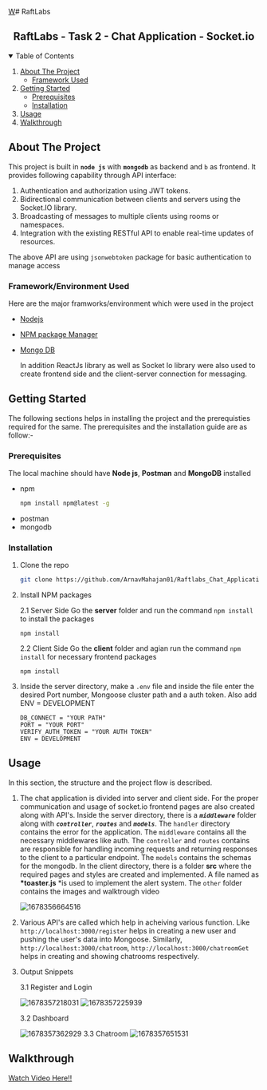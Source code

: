 [W](https://drive.google.com/drive/folders/1d6HA3bnco58vFc0oKXnSKtk3VfCR1cxP?usp=share_link)# RaftLabs

<p align="center">
  <h2 align="center">RaftLabs - Task 2 - Chat Application - Socket.io</h3>
</p>

<!-- TABLE OF CONTENTS -->

<details open="open">
  <summary>Table of Contents</summary>
  <ol>
    <li>
      <a href="#about-the-project">About The Project</a>
      <ul>
        <li><a href="#framework-used">Framework Used</a></li>
      </ul>
    </li>
    <li>
      <a href="#getting-started">Getting Started</a>
      <ul>
        <li><a href="#prerequisites">Prerequisites</a></li>
        <li><a href="#installation">Installation</a></li>
      </ul>
    </li>
    <li><a href="#usage">Usage</a></li>
    <li><a href="#walkthrough">Walkthrough</a></li>
  </ol>
</details>

<!-- ABOUT THE PROJECT -->

## About The Project

This project is built in **`node js`** with **`mongodb`** as backend and `b` as frontend. It provides following capability through API interface:

1. Authentication and authorization using JWT tokens.
2. Bidirectional communication between clients and servers using the Socket.IO library.
3. Broadcasting of messages to multiple clients using rooms or namespaces.
4. Integration with the existing RESTful API to enable real-time updates of resources.

The above API are using `jsonwebtoken` package for basic authentication to manage access

### Framework/Environment Used

Here are the major framworks/environment which were used in the project

- [Nodejs](https://nodejs.org/en/)
- [NPM package Manager](https://www.npmjs.com/)
- [Mongo DB
  ](https://www.mongodb.com/)

  In addition ReactJs library as well as Socket Io library were also used to create frontend side and the client-server connection for messaging.

<!-- GETTING STARTED -->

## Getting Started

The following sections helps in installing the project and the prerequisties required for the same.
The prerequisites and the installation guide are as follow:-

### Prerequisites

The local machine should have **Node js**, **Postman** and **MongoDB** installed

- npm
  ```sh
  npm install npm@latest -g
  ```
- postman
- mongodb

### Installation

1. Clone the repo

   ```sh
   git clone https://github.com/ArnavMahajan01/Raftlabs_Chat_Applications.git
   ```

2. Install NPM packages

   2.1 Server Side
   Go the **server** folder and run the command `npm install` to install the packages

   ```
   npm install
   ```

   2.2 Client Side
   Go the **client** folder and agian run the command `npm install` for necessary frontend packages

   ```
   npm install
   ```

3. Inside the server directory, make a `.env` file and inside the file enter the desired Port number, Mongoose cluster path and a auth token. Also add ENV = DEVELOPMENT

   ```
   DB_CONNECT = "YOUR PATH"
   PORT = "YOUR PORT"
   VERIFY_AUTH_TOKEN = "YOUR AUTH TOKEN"
   ENV = DEVELOPMENT
   ```

<!-- USAGE -->

## Usage

In this section, the structure and the project flow is described.

1. The chat application is divided into server and client side. For the proper communication and usage of socket.io frontend pages are also created along with API's. Inside the server directory, there is a _**`middleware`**_ folder along with _**`controller`**_, _**`routes`**_ and _**`models`**_. The `handler` directory contains the error for the application. The `middleware` contains all the necessary middlewares like auth. The `controller` and `routes` contains are responsible for handling incoming requests and returning responses to the client to a particular endpoint. The `models` contains the schemas for the mongodb. In the client directory, there is a folder **src** where the required pages and styles are created and implemented. A file named as **\*toaster.js** \*is used to implement the alert system. The `other` folder contains the images and walktrough video

   ![1678356664516](image/README/1678356664516.png)

2. Various API's are called which help in acheiving various function. Like `http://localhost:3000/register` helps in creating a new user and pushing the user's data into Mongoose. Similarly, `http://localhost:3000/chatroom`, `http://localhost:3000/chatroomGet` helps in creating and showing chatrooms respectively.
3. Output Snippets

   3.1 Register and Login

   ![1678357218031](image/README/1678357218031.png)
   ![1678357225939](image/README/1678357225939.png)

   3.2 Dashboard

   ![1678357362929](image/README/1678357362929.png)
   3.3 Chatroom
   ![1678357651531](image/README/1678357651531.png)

## Walkthrough

[Watch Video Here!!](https://drive.google.com/drive/folders/1d6HA3bnco58vFc0oKXnSKtk3VfCR1cxP?usp=share_link)

